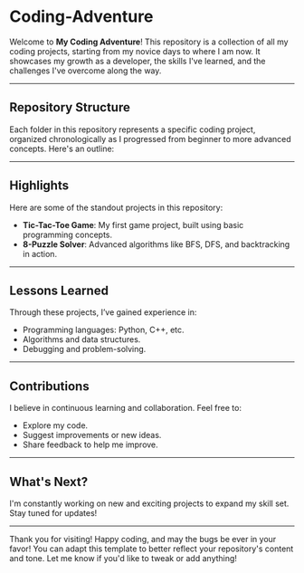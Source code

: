 # Coding-Adventure

Welcome to **My Coding Adventure**! This repository is a collection of all my coding projects, starting from my novice days to where I am now. It showcases my growth as a developer, the skills I've learned, and the challenges I've overcome along the way.

---

## Repository Structure

Each folder in this repository represents a specific coding project, organized chronologically as I progressed from beginner to more advanced concepts. Here's an outline:

---

## Highlights

Here are some of the standout projects in this repository:
- **Tic-Tac-Toe Game**: My first game project, built using basic programming concepts.  
- **8-Puzzle Solver**: Advanced algorithms like BFS, DFS, and backtracking in action.

---

##  Lessons Learned

Through these projects, I’ve gained experience in:
- Programming languages: Python, C++, etc.
- Algorithms and data structures.
- Debugging and problem-solving.

---

##  Contributions

I believe in continuous learning and collaboration. Feel free to:
- Explore my code.
- Suggest improvements or new ideas.
- Share feedback to help me improve.

---

##  What's Next?

I'm constantly working on new and exciting projects to expand my skill set. Stay tuned for updates!

---

Thank you for visiting!
Happy coding, and may the bugs be ever in your favor!
You can adapt this template to better reflect your repository's content and tone. Let me know if you'd like to tweak or add anything!
